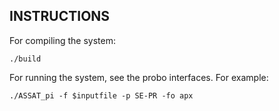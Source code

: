 ## INSTRUCTIONS 

For compiling the system:

`./build`

For running the system, see the probo interfaces. For example:

`./ASSAT_pi -f $inputfile -p SE-PR -fo apx`

